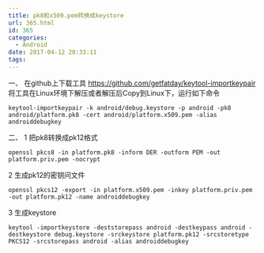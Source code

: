 ```yaml
---
title: pk8和x509.pem转换成keystore
url: 365.html
id: 365
categories:
  - Android
date: 2017-04-12 20:33:11
tags:
---
```


一、 在github上下载工具 https://github.com/getfatday/keytool-importkeypair 将工具在Linux环境下解压或者解压后Copy到Linux下，运行如下命令

    keytool-importkeypair -k android/debug.keystore -p android -pk8 android/platform.pk8 -cert android/platform.x509.pem -alias androiddebugkey
    

二、 1 把pk8转换成pk12格式

    openssl pkcs8 -in platform.pk8 -inform DER -outform PEM -out platform.priv.pem -nocrypt
    

2 生成pk12的密钥问文件

    openssl pkcs12 -export -in platform.x509.pem -inkey platform.priv.pem -out platform.pk12 -name androiddebugkey
    

3 生成keystore

    keytool -importkeystore -deststorepass android -destkeypass android -destkeystore debug.keystore -srckeystore platform.pk12 -srcstoretype PKCS12 -srcstorepass android -alias androiddebugkey